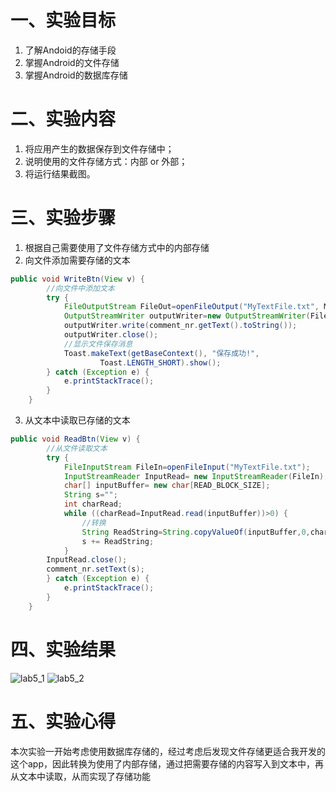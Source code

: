 # 一、实验目标
1. 了解Andoid的存储手段
2. 掌握Android的文件存储
3. 掌握Android的数据库存储
# 二、实验内容
1. 将应用产生的数据保存到文件存储中；
2. 说明使用的文件存储方式：内部 or 外部；
3. 将运行结果截图。
# 三、实验步骤
1. 根据自己需要使用了文件存储方式中的内部存储
2. 向文件添加需要存储的文本
```java
public void WriteBtn(View v) {
        //向文件中添加文本
        try {
            FileOutputStream FileOut=openFileOutput("MyTextFile.txt", MODE_PRIVATE);
            OutputStreamWriter outputWriter=new OutputStreamWriter(FileOut);
            outputWriter.write(comment_nr.getText().toString());
            outputWriter.close();
            //显示文件保存消息
            Toast.makeText(getBaseContext(), "保存成功!",
                    Toast.LENGTH_SHORT).show();
        } catch (Exception e) {
            e.printStackTrace();
        }
    }
```
3. 从文本中读取已存储的文本
```java
public void ReadBtn(View v) {
        //从文件读取文本
        try {
            FileInputStream FileIn=openFileInput("MyTextFile.txt");
            InputStreamReader InputRead= new InputStreamReader(FileIn);
            char[] inputBuffer= new char[READ_BLOCK_SIZE];
            String s="";
            int charRead;
            while ((charRead=InputRead.read(inputBuffer))>0) {
                //转换
                String ReadString=String.copyValueOf(inputBuffer,0,charRead);
                s += ReadString;
            }
        InputRead.close();
        comment_nr.setText(s);
        } catch (Exception e) {
            e.printStackTrace();
        }
    }
```
# 四、实验结果
![lab5_1](https://raw.githubusercontent.com/ccc2020916/android-labs-2020/master/students/net1814080903132/lab5_1.png)
![lab5_2](https://raw.githubusercontent.com/ccc2020916/android-labs-2020/master/students/net1814080903132/lab5_2.png)
# 五、实验心得
本次实验一开始考虑使用数据库存储的，经过考虑后发现文件存储更适合我开发的这个app，因此转换为使用了内部存储，通过把需要存储的内容写入到文本中，再从文本中读取，从而实现了存储功能

